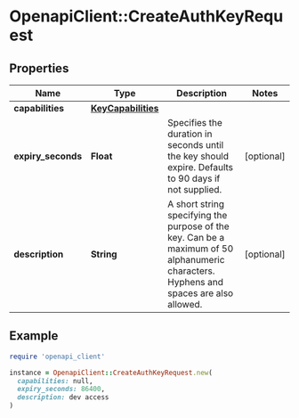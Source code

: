 # OpenapiClient::CreateAuthKeyRequest

## Properties

| Name | Type | Description | Notes |
| ---- | ---- | ----------- | ----- |
| **capabilities** | [**KeyCapabilities**](KeyCapabilities.md) |  |  |
| **expiry_seconds** | **Float** | Specifies the duration in seconds until the key should expire. Defaults to 90 days if not supplied.  | [optional] |
| **description** | **String** | A short string specifying the purpose of the key. Can be a maximum of 50 alphanumeric characters. Hyphens and spaces are also allowed.  | [optional] |

## Example

```ruby
require 'openapi_client'

instance = OpenapiClient::CreateAuthKeyRequest.new(
  capabilities: null,
  expiry_seconds: 86400,
  description: dev access
)
```

